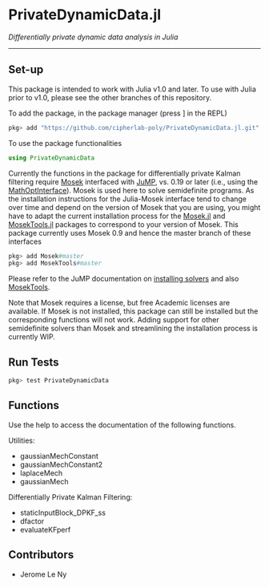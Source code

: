 PrivateDynamicData.jl
=====================

*Differentially private dynamic data analysis in Julia*

---

## Set-up ##

This package is intended to work with Julia v1.0 and later.
To use with Julia prior to v1.0, please see the other branches of this repository.

To add the package, in the package manager (press ] in the REPL)
```julia
pkg> add "https://github.com/cipherlab-poly/PrivateDynamicData.jl.git"
```

To use the package functionalities
```julia
using PrivateDynamicData
```

Currently the functions in the package for differentially private Kalman filtering 
require [Mosek](https://www.mosek.com/) interfaced with 
[JuMP](http://www.juliaopt.org/JuMP.jl/v0.19.2/), vs. 0.19 or later (i.e., using
the [MathOptInterface](https://github.com/JuliaOpt/MathOptInterface.jl)).
Mosek is used here to solve semidefinite programs. 
As the installation instructions for the Julia-Mosek interface tend to change over time 
and depend on the version of Mosek that you are using, you might have to 
adapt the current installation process for the
[Mosek.jl](https://github.com/JuliaOpt/Mosek.jl) and
[MosekTools.jl](https://github.com/JuliaOpt/MosekTools.jl)
packages to correspond to your version of Mosek.
This package currently uses Mosek 0.9 and hence the master branch of these interfaces
```julia
pkg> add Mosek#master
pkg> add MosekTools#master
```
Please refer to the JuMP documentation on 
[installing solvers](http://www.juliaopt.org/JuMP.jl/v0.19.2/installation/) and 
also [MosekTools](https://github.com/JuliaOpt/MosekTools.jl).

Note that Mosek requires a license, but free Academic licenses are available. 
If Mosek is not installed, this package can still be installed but the corresponding 
functions will not work. Adding support for other semidefinite solvers than Mosek and
streamlining the installation process is currently WIP.

## Run Tests ##

```julia
pkg> test PrivateDynamicData
```

## Functions ##

Use the help to access the documentation of the following functions.

Utilities:
* gaussianMechConstant
* gaussianMechConstant2
* laplaceMech
* gaussianMech

Differentially Private Kalman Filtering:
* staticInputBlock_DPKF_ss
* dfactor
* evaluateKFperf

## Contributors ##

* Jerome Le Ny
